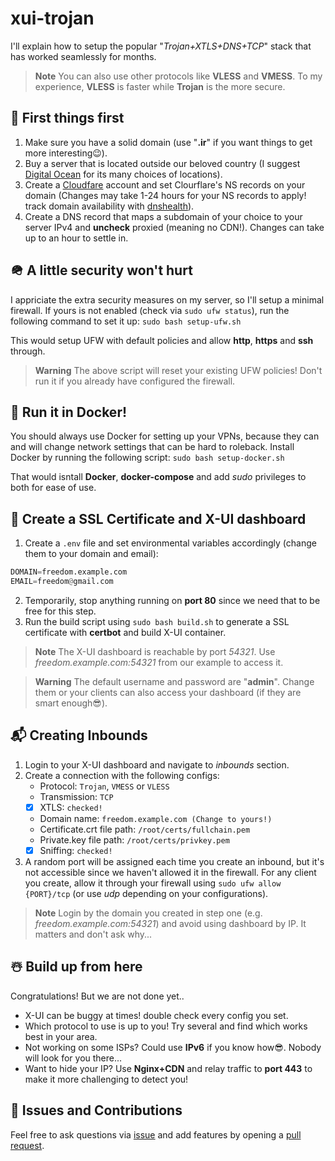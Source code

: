# xui-trojan
I'll explain how to setup the popular "*Trojan+XTLS+DNS+TCP*" stack that has worked seamlessly for months.
> **Note**
> You can also use other protocols like **VLESS** and **VMESS**. To my experience, **VLESS** is faster while **Trojan** is the more secure.

## 💫 First things first
1. Make sure you have a solid domain (use "**.ir**" if you want things to get more interesting😉).
2. Buy a server that is located outside our beloved country (I suggest [Digital Ocean](https://digitalocean.com/) for its many choices of locations).
3. Create a [Cloudfare](https://cloudflare.com/) account and set Clourflare's NS records on your domain (Changes may take 1-24 hours for your NS records to apply! track domain availability with [dnshealth](https://dnschecker.org/)).
4. Create a DNS record that maps a subdomain of your choice to your server IPv4 and **uncheck** proxied (meaning no CDN!). Changes can take up to an hour to settle in.

## 🪖 A little security won't hurt
I appriciate the extra security measures on my server, so I'll setup a minimal firewall. If yours is not enabled (check via `sudo ufw status`), run the following command to set it up: `sudo bash setup-ufw.sh`

This would setup UFW with default policies and allow **http**, **https** and **ssh** through.
> **Warning**
> The above script will reset your existing UFW policies! Don't run it if you already have configured the firewall.

## 🐳 Run it in Docker!
You should always use Docker for setting up your VPNs, because they can and will change network settings that can be hard to roleback. Install Docker by running the following script: `sudo bash setup-docker.sh`

That would isntall **Docker**, **docker-compose** and add *sudo* privileges to both for ease of use.

## 🚀 Create a SSL Certificate and X-UI dashboard
1. Create a `.env` file and set environmental variables accordingly (change them to your domain and email):
```python
DOMAIN=freedom.example.com
EMAIL=freedom@gmail.com
```
2. Temporarily, stop anything running on **port 80** since we need that to be free for this step.
3. Run the build script using `sudo bash build.sh` to generate a SSL certificate with **certbot** and build X-UI container.
> **Note**
> The X-UI dashboard is reachable by port *54321*. Use *freedom.example.com:54321* from our example to access it.

> **Warning**
> The default username and password are "**admin**". Change them or your clients can also access your dashboard (if they are smart enough😎).

## 📬 Creating Inbounds
1. Login to your X-UI dashboard and navigate to *inbounds* section.
2. Create a connection with the following configs:
    - Protocol: `Trojan`, `VMESS` or `VLESS`
    - Transmission: `TCP`
    - [x] XTLS: `checked!`
    - Domain name: `freedom.example.com (Change to yours!)`
    - Certificate.crt file path: `/root/certs/fullchain.pem`
    - Private.key file path: `/root/certs/privkey.pem`
    - [x] Sniffing: `checked!`
3. A random port will be assigned each time you create an inbound, but it's not accessible since we haven't allowed it in the firewall. For any client you create, allow it through your firewall using `sudo ufw allow {PORT}/tcp` (or use *udp* depending on your configurations).

> **Note**
> Login by the domain you created in step one (e.g. *freedom.example.com:54321*) and avoid using dashboard by IP. It matters and don't ask why...

## ☃️ Build up from here
Congratulations! But we are not done yet..
- X-UI can be buggy at times! double check every config you set.
- Which protocol to use is up to you! Try several and find which works best in your area.
- Not working on some ISPs? Could use **IPv6** if you know how😎. Nobody will look for you there...
- Want to hide your IP? Use **Nginx+CDN** and relay traffic to **port 443** to make it more challenging to detect you!

## 🤝 Issues and Contributions
Feel free to ask questions via [issue](https://github.com/keivanipchihagh/xui-trojan/issues/new) and add features by opening a [pull request](https://github.com/keivanipchihagh/xui-trojan/pulls).
